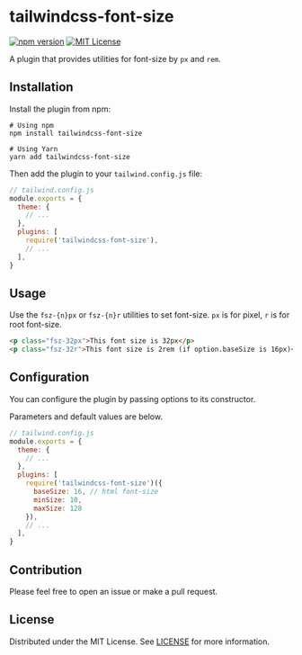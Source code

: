 # tailwindcss-font-size
[![npm version](https://badge.fury.io/js/tailwindcss-font-size.svg)](http://badge.fury.io/js/tailwindcss-font-size)
[![MIT License](http://img.shields.io/badge/license-MIT-blue.svg?style=flat)](LICENSE)

A plugin that provides utilities for font-size by `px` and `rem`.

## Installation
Install the plugin from npm:
```
# Using npm
npm install tailwindcss-font-size

# Using Yarn
yarn add tailwindcss-font-size
```

Then add the plugin to your `tailwind.config.js` file:
```js
// tailwind.config.js
module.exports = {
  theme: {
    // ...
  },
  plugins: [
    require('tailwindcss-font-size'),
    // ...
  ],
}
```

## Usage
Use the `fsz-{n}px` or `fsz-{n}r` utilities to set font-size.
`px` is for pixel, `r` is for root font-size.

```html
<p class="fsz-32px">This font size is 32px</p>
<p class="fsz-32r">This font size is 2rem (if option.baseSize is 16px)</p>
```

## Configuration
You can configure the plugin by passing options to its constructor.

Parameters and default values are below.
```js
// tailwind.config.js
module.exports = {
  theme: {
    // ...
  },
  plugins: [
    require('tailwindcss-font-size')({ 
      baseSize: 16, // html font-size
      minSize: 10,
      maxSize: 128 
    }),
    // ...
  ],
}
```

## Contribution
Please feel free to open an issue or make a pull request.

## License
Distributed under the MIT License. See [LICENSE](./LICENSE) for more information.
